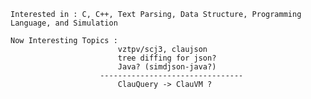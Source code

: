     Interested in : C, C++, Text Parsing, Data Structure, Programming Language, and Simulation
    
    Now Interesting Topics : 
                            vztpv/scj3, claujson
                            tree diffing for json?
                            Java? (simdjson-java?)
                        --------------------------------
                            ClauQuery -> ClauVM ?
